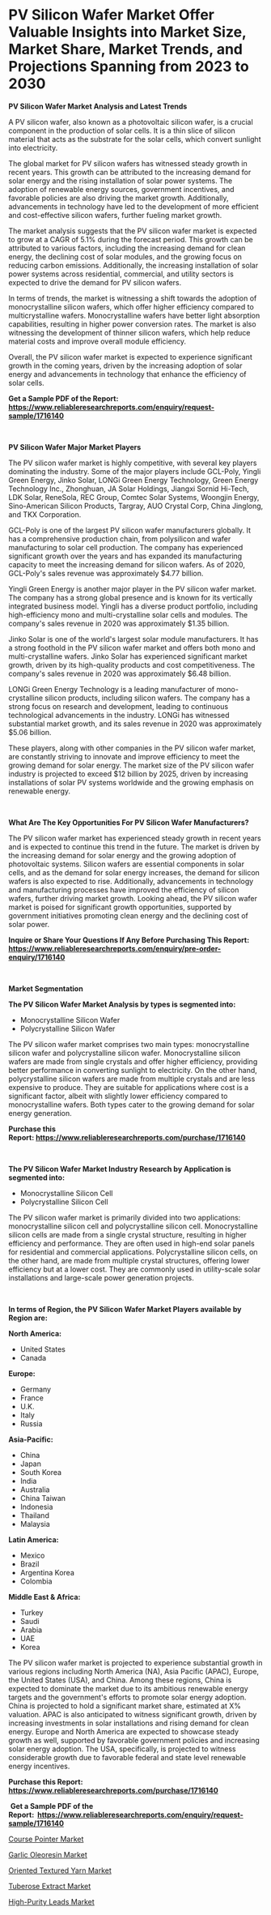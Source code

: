 <p><h1>PV Silicon Wafer Market Offer Valuable Insights into Market Size, Market Share, Market Trends, and Projections Spanning from 2023 to 2030</h1></p><p><strong>PV Silicon Wafer Market Analysis and Latest Trends</strong></p>
<p><p>A PV silicon wafer, also known as a photovoltaic silicon wafer, is a crucial component in the production of solar cells. It is a thin slice of silicon material that acts as the substrate for the solar cells, which convert sunlight into electricity.</p><p>The global market for PV silicon wafers has witnessed steady growth in recent years. This growth can be attributed to the increasing demand for solar energy and the rising installation of solar power systems. The adoption of renewable energy sources, government incentives, and favorable policies are also driving the market growth. Additionally, advancements in technology have led to the development of more efficient and cost-effective silicon wafers, further fueling market growth.</p><p>The market analysis suggests that the PV silicon wafer market is expected to grow at a CAGR of 5.1% during the forecast period. This growth can be attributed to various factors, including the increasing demand for clean energy, the declining cost of solar modules, and the growing focus on reducing carbon emissions. Additionally, the increasing installation of solar power systems across residential, commercial, and utility sectors is expected to drive the demand for PV silicon wafers.</p><p>In terms of trends, the market is witnessing a shift towards the adoption of monocrystalline silicon wafers, which offer higher efficiency compared to multicrystalline wafers. Monocrystalline wafers have better light absorption capabilities, resulting in higher power conversion rates. The market is also witnessing the development of thinner silicon wafers, which help reduce material costs and improve overall module efficiency.</p><p>Overall, the PV silicon wafer market is expected to experience significant growth in the coming years, driven by the increasing adoption of solar energy and advancements in technology that enhance the efficiency of solar cells.</p></p>
<p><strong>Get a Sample PDF of the Report:&nbsp; <a href="https://www.reliableresearchreports.com/enquiry/request-sample/1716140">https://www.reliableresearchreports.com/enquiry/request-sample/1716140</a></strong></p>
<p>&nbsp;</p>
<p><strong>PV Silicon Wafer Major Market Players</strong></p>
<p><p>The PV silicon wafer market is highly competitive, with several key players dominating the industry. Some of the major players include GCL-Poly, Yingli Green Energy, Jinko Solar, LONGi Green Energy Technology, Green Energy Technology Inc., Zhonghuan, JA Solar Holdings, Jiangxi Sornid Hi-Tech, LDK Solar, ReneSola, REC Group, Comtec Solar Systems, Woongjin Energy, Sino-American Silicon Products, Targray, AUO Crystal Corp, China Jinglong, and TKX Corporation.</p><p>GCL-Poly is one of the largest PV silicon wafer manufacturers globally. It has a comprehensive production chain, from polysilicon and wafer manufacturing to solar cell production. The company has experienced significant growth over the years and has expanded its manufacturing capacity to meet the increasing demand for silicon wafers. As of 2020, GCL-Poly's sales revenue was approximately $4.77 billion.</p><p>Yingli Green Energy is another major player in the PV silicon wafer market. The company has a strong global presence and is known for its vertically integrated business model. Yingli has a diverse product portfolio, including high-efficiency mono and multi-crystalline solar cells and modules. The company's sales revenue in 2020 was approximately $1.35 billion.</p><p>Jinko Solar is one of the world's largest solar module manufacturers. It has a strong foothold in the PV silicon wafer market and offers both mono and multi-crystalline wafers. Jinko Solar has experienced significant market growth, driven by its high-quality products and cost competitiveness. The company's sales revenue in 2020 was approximately $6.48 billion.</p><p>LONGi Green Energy Technology is a leading manufacturer of mono-crystalline silicon products, including silicon wafers. The company has a strong focus on research and development, leading to continuous technological advancements in the industry. LONGi has witnessed substantial market growth, and its sales revenue in 2020 was approximately $5.06 billion.</p><p>These players, along with other companies in the PV silicon wafer market, are constantly striving to innovate and improve efficiency to meet the growing demand for solar energy. The market size of the PV silicon wafer industry is projected to exceed $12 billion by 2025, driven by increasing installations of solar PV systems worldwide and the growing emphasis on renewable energy.</p></p>
<p>&nbsp;</p>
<p><strong>What Are The Key Opportunities For PV Silicon Wafer Manufacturers?</strong></p>
<p><p>The PV silicon wafer market has experienced steady growth in recent years and is expected to continue this trend in the future. The market is driven by the increasing demand for solar energy and the growing adoption of photovoltaic systems. Silicon wafers are essential components in solar cells, and as the demand for solar energy increases, the demand for silicon wafers is also expected to rise. Additionally, advancements in technology and manufacturing processes have improved the efficiency of silicon wafers, further driving market growth. Looking ahead, the PV silicon wafer market is poised for significant growth opportunities, supported by government initiatives promoting clean energy and the declining cost of solar power.</p></p>
<p><strong>Inquire or Share Your Questions If Any Before Purchasing This Report: <a href="https://www.reliableresearchreports.com/enquiry/pre-order-enquiry/1716140">https://www.reliableresearchreports.com/enquiry/pre-order-enquiry/1716140</a></strong></p>
<p>&nbsp;</p>
<p><strong>Market Segmentation</strong></p>
<p><strong>The PV Silicon Wafer Market Analysis by types is segmented into:</strong></p>
<p><ul><li>Monocrystalline Silicon Wafer</li><li>Polycrystalline Silicon Wafer</li></ul></p>
<p><p>The PV silicon wafer market comprises two main types: monocrystalline silicon wafer and polycrystalline silicon wafer. Monocrystalline silicon wafers are made from single crystals and offer higher efficiency, providing better performance in converting sunlight to electricity. On the other hand, polycrystalline silicon wafers are made from multiple crystals and are less expensive to produce. They are suitable for applications where cost is a significant factor, albeit with slightly lower efficiency compared to monocrystalline wafers. Both types cater to the growing demand for solar energy generation.</p></p>
<p><strong>Purchase this Report:&nbsp;<a href="https://www.reliableresearchreports.com/purchase/1716140">https://www.reliableresearchreports.com/purchase/1716140</a></strong></p>
<p>&nbsp;</p>
<p><strong>The PV Silicon Wafer Market Industry Research by Application is segmented into:</strong></p>
<p><ul><li>Monocrystalline Silicon Cell</li><li>Polycrystalline Silicon Cell</li></ul></p>
<p><p>The PV silicon wafer market is primarily divided into two applications: monocrystalline silicon cell and polycrystalline silicon cell. Monocrystalline silicon cells are made from a single crystal structure, resulting in higher efficiency and performance. They are often used in high-end solar panels for residential and commercial applications. Polycrystalline silicon cells, on the other hand, are made from multiple crystal structures, offering lower efficiency but at a lower cost. They are commonly used in utility-scale solar installations and large-scale power generation projects.</p></p>
<p>&nbsp;</p>
<p><strong>In terms of Region, the PV Silicon Wafer Market Players available by Region are:</strong></p>
<p>
    <p> <strong> North America: </strong>
        <ul>
            <li>United States</li>
            <li>Canada</li>
        </ul>
        </p> 
    <p> <strong> Europe: </strong>
        <ul>
            <li>Germany</li>
            <li>France</li>
            <li>U.K.</li>
            <li>Italy</li>
            <li>Russia</li>
        </ul>
        </p> 
    <p> <strong> Asia-Pacific: </strong>
        <ul>
            <li>China</li>
            <li>Japan</li>
            <li>South Korea</li>
            <li>India</li>
            <li>Australia</li>
            <li>China Taiwan</li>
            <li>Indonesia</li>
            <li>Thailand</li>
            <li>Malaysia</li>
        </ul>
        </p> 
    <p> <strong> Latin America: </strong>
        <ul>
            <li>Mexico</li>
            <li>Brazil</li>
            <li>Argentina Korea</li>
            <li>Colombia</li>
        </ul>
        </p> 
    <p> <strong> Middle East & Africa: </strong>
        <ul>
            <li>Turkey</li>
            <li>Saudi</li>
            <li>Arabia</li>
            <li>UAE</li>
            <li>Korea</li>
        </ul>
    </p>
    </p>
<p><p>The PV silicon wafer market is projected to experience substantial growth in various regions including North America (NA), Asia Pacific (APAC), Europe, the United States (USA), and China. Among these regions, China is expected to dominate the market due to its ambitious renewable energy targets and the government's efforts to promote solar energy adoption. China is projected to hold a significant market share, estimated at X% valuation. APAC is also anticipated to witness significant growth, driven by increasing investments in solar installations and rising demand for clean energy. Europe and North America are expected to showcase steady growth as well, supported by favorable government policies and increasing solar energy adoption. The USA, specifically, is projected to witness considerable growth due to favorable federal and state level renewable energy incentives.</p></p>
<p><strong>Purchase this Report: <a href="https://www.reliableresearchreports.com/purchase/1716140">https://www.reliableresearchreports.com/purchase/1716140</a></strong></p>
<p>&nbsp;<strong>Get a Sample PDF of the Report:&nbsp;&nbsp;<a href="https://www.reliableresearchreports.com/enquiry/request-sample/1716140">https://www.reliableresearchreports.com/enquiry/request-sample/1716140</a></strong></p>
<p><strong></strong></p>
<p><p><a href="https://github.com/amae102299/Market-Research-Report-List-1/blob/main/course-pointer-market.md">Course Pointer Market</a></p><p><a href="https://www.linkedin.com/pulse/garlic-oleoresin-market-size-growth-forecast-from-2023-2030-vrudf/">Garlic Oleoresin Market</a></p><p><a href="https://medium.com/@rachaelward34/oriented-textured-yarn-market-analysis-and-sze-forecasted-for-period-from-2023-to-2030-73d76792b798">Oriented Textured Yarn Market</a></p><p><a href="https://www.linkedin.com/pulse/tuberose-extract-market-challenges-opportunities-growth-lkkaf/">Tuberose Extract Market</a></p><p><a href="https://medium.com/@stoneernser2023/high-purity-leads-market-size-reveals-the-best-marketing-channels-in-global-industry-f2662d52d709">High-Purity Leads Market</a></p></p>